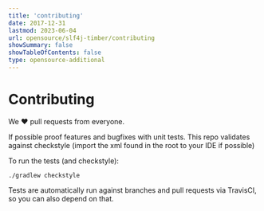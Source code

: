 ```yaml
---
title: 'contributing'
date: 2017-12-31
lastmod: 2023-06-04
url: opensource/slf4j-timber/contributing
showSummary: false
showTableOfContents: false
type: opensource-additional
---
```

# Contributing

We ❤ pull requests from everyone.

If possible proof features and bugfixes with unit tests.
This repo validates against checkstyle (import the xml found in the root to your IDE if possible)

To run the tests (and checkstyle):

```shell
./gradlew checkstyle
```

Tests are automatically run against branches and pull requests
via TravisCI, so you can also depend on that.
